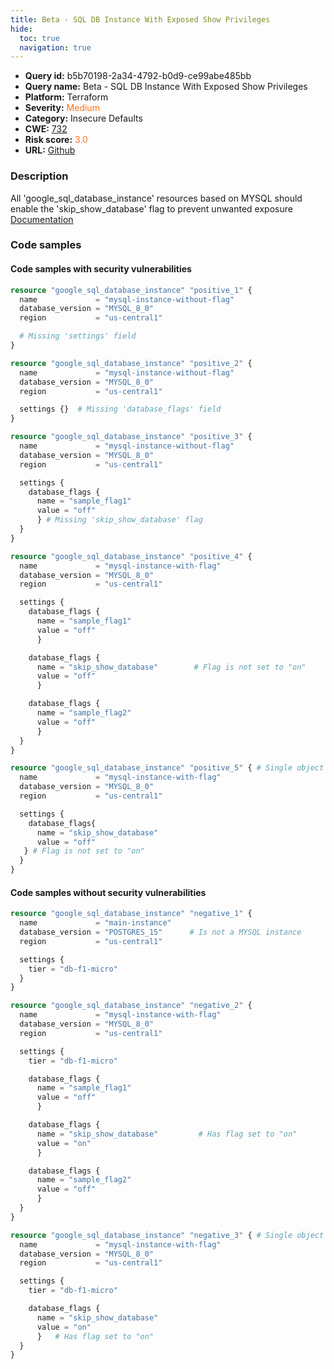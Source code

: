 ```yaml
---
title: Beta - SQL DB Instance With Exposed Show Privileges
hide:
  toc: true
  navigation: true
---
```


<style>
  .highlight .hll {
    background-color: #ff171742;
  }
  .md-content {
    max-width: 1100px;
    margin: 0 auto;
  }
</style>

-   **Query id:** b5b70198-2a34-4792-b0d9-ce99abe485bb
-   **Query name:** Beta - SQL DB Instance With Exposed Show Privileges
-   **Platform:** Terraform
-   **Severity:** <span style="color:#ff7213">Medium</span>
-   **Category:** Insecure Defaults
-   **CWE:** <a href="https://cwe.mitre.org/data/definitions/732.html" onclick="newWindowOpenerSafe(event, 'https://cwe.mitre.org/data/definitions/732.html')">732</a>
-   **Risk score:** <span style="color:#ff7213">3.0</span>
-   **URL:** [Github](https://github.com/Checkmarx/kics/tree/master/assets/queries/terraform/gcp/sql_db_instance_with_exposed_show_privileges)

### Description
All 'google_sql_database_instance' resources based on MYSQL should enable the 'skip_show_database' flag to prevent unwanted exposure<br>
[Documentation](https://registry.terraform.io/providers/hashicorp/google/latest/docs/resources/sql_database_instance.html#settings-1)

### Code samples
#### Code samples with security vulnerabilities
```tf title="Positive test num. 1 - tf file" hl_lines="1 42 14 23 60"
resource "google_sql_database_instance" "positive_1" {
  name             = "mysql-instance-without-flag"
  database_version = "MYSQL_8_0"
  region           = "us-central1"

  # Missing 'settings' field
}

resource "google_sql_database_instance" "positive_2" {
  name             = "mysql-instance-without-flag"
  database_version = "MYSQL_8_0"
  region           = "us-central1"

  settings {}  # Missing 'database_flags' field
}

resource "google_sql_database_instance" "positive_3" {
  name             = "mysql-instance-without-flag"
  database_version = "MYSQL_8_0"
  region           = "us-central1"

  settings {
    database_flags {
      name = "sample_flag1"
      value = "off"
      } # Missing 'skip_show_database' flag
  }
}

resource "google_sql_database_instance" "positive_4" {
  name             = "mysql-instance-with-flag"
  database_version = "MYSQL_8_0"
  region           = "us-central1"

  settings {
    database_flags {
      name = "sample_flag1"
      value = "off"
      }

    database_flags {
      name = "skip_show_database"        # Flag is not set to "on"
      value = "off"
      }

    database_flags {
      name = "sample_flag2"
      value = "off"
      }
  }
}

resource "google_sql_database_instance" "positive_5" { # Single object support test
  name             = "mysql-instance-with-flag"
  database_version = "MYSQL_8_0"
  region           = "us-central1"

  settings {
    database_flags{
      name = "skip_show_database"
      value = "off"
   } # Flag is not set to "on"
  }
}

```


#### Code samples without security vulnerabilities
```tf title="Negative test num. 1 - tf file"
resource "google_sql_database_instance" "negative_1" {
  name             = "main-instance"
  database_version = "POSTGRES_15"      # Is not a MYSQL instance
  region           = "us-central1"

  settings {
    tier = "db-f1-micro"
  }
}

resource "google_sql_database_instance" "negative_2" {
  name             = "mysql-instance-with-flag"
  database_version = "MYSQL_8_0"
  region           = "us-central1"

  settings {
    tier = "db-f1-micro"

    database_flags {
      name = "sample_flag1"
      value = "off"
      }

    database_flags {
      name = "skip_show_database"         # Has flag set to "on"
      value = "on"
      }

    database_flags {
      name = "sample_flag2"
      value = "off"
      }
  }
}

resource "google_sql_database_instance" "negative_3" { # Single object support test
  name             = "mysql-instance-with-flag"
  database_version = "MYSQL_8_0"
  region           = "us-central1"

  settings {
    tier = "db-f1-micro"

    database_flags {
      name = "skip_show_database"
      value = "on"
      }   # Has flag set to "on"
  }
}

```

